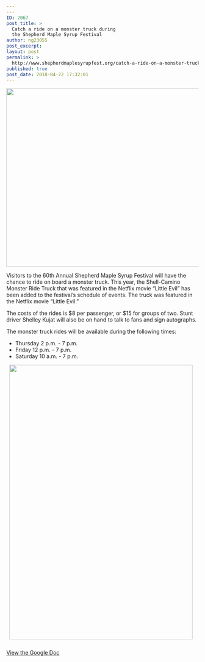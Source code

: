 ```yaml
---
---
ID: 2067
post_title: >
  Catch a ride on a monster truck during
  the Shepherd Maple Syrup Festival
author: ng23055
post_excerpt:
layout: post
permalink: >
  http://www.shepherdmaplesyrupfest.org/catch-a-ride-on-a-monster-truck-during-the-shepherd-maple-syrup-festival/
published: true
post_date: 2018-04-22 17:32:01
---
```

<img title="" src="http://www.shepherdmaplesyrupfest.org/wp-content/uploads/2018/04/null-1.jpeg" alt="" width="624" height="468" />

Visitors to the 60th Annual Shepherd Maple Syrup Festival will have the chance to ride on board a monster truck. This year, the Shell-Camino Monster Ride Truck that was featured in the Netflix movie “Little Evil” has been added to the festival’s schedule of events. The truck was featured in the Netflix movie “Little Evil.”

The costs of the rides is $8 per passenger, or $15 for groups of two. Stunt driver Shelley Kujat will also be on hand to talk to fans and sign autographs.

The monster truck rides will be available during the following times:
<ul>
 	<li>Thursday 2 p.m. - 7 p.m.</li>
 	<li>Friday 12 p.m. - 7 p.m.</li>
 	<li>Saturday 10 a.m. - 7 p.m.</li>
</ul>
&nbsp;

<img title="" src="http://www.shepherdmaplesyrupfest.org/wp-content/uploads/2018/04/null-2.jpeg" alt="" width="480" height="720" />

###

<a href="https://docs.google.com/document/d/13TNo6mFUXaGrKljTU6fYOTAMgbMLfkYfXOaqoXheOc4/edit?usp=sharing">View the Google Doc</a>